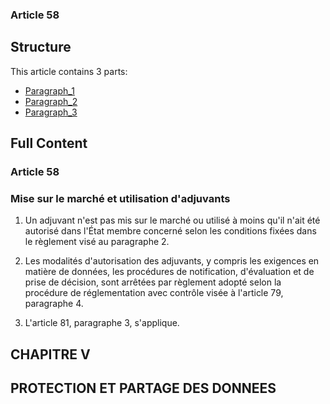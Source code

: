 ### Article 58

## Structure

This article contains 3 parts:

- [Paragraph_1](./Paragraph_1.md)
- [Paragraph_2](./Paragraph_2.md)
- [Paragraph_3](./Paragraph_3.md)

## Full Content

### Article 58

### Mise sur le marché et utilisation d'adjuvants

1. Un adjuvant n'est pas mis sur le marché ou utilisé à moins qu'il n'ait été autorisé dans l'État membre concerné selon les conditions fixées dans le règlement visé au paragraphe 2.

2. Les modalités d'autorisation des adjuvants, y compris les exigences en matière de données, les procédures de notification, d'évaluation et de prise de décision, sont arrêtées par règlement adopté selon la procédure de réglementation avec contrôle visée à l'article 79, paragraphe 4.

3. L'article 81, paragraphe 3, s'applique.

## CHAPITRE V

## PROTECTION ET PARTAGE DES DONNEES
